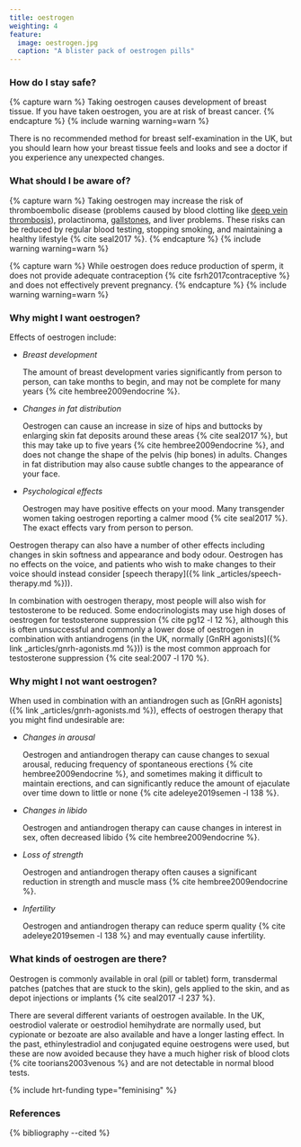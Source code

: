 ```yaml
---
title: oestrogen
weighting: 4
feature:
  image: oestrogen.jpg
  caption: "A blister pack of oestrogen pills"
---
```


### How do I stay safe?

{% capture warn %}
Taking oestrogen causes development of breast tissue. If you have taken oestrogen, you are at risk of breast cancer.
{% endcapture %}
{% include warning warning=warn %}

There is no recommended method for breast self-examination in the UK, but you should learn how your breast tissue feels and looks and see a doctor if you experience any unexpected changes.

### What should I be aware of?

{% capture warn %}
Taking oestrogen may increase the risk of thromboembolic disease (problems caused by blood clotting like [deep vein thrombosis](http://www.nhs.uk/Conditions/deep-vein-thrombosis/Pages/Introduction.aspx)), prolactinoma, [gallstones](http://www.nhs.uk/conditions/Gallstones/Pages/Introduction.aspx), and liver problems. These risks can be reduced by regular blood testing, stopping smoking, and maintaining a healthy lifestyle {% cite seal2017 %}.
{% endcapture %}
{% include warning warning=warn %}

{% capture warn %}
While oestrogen does reduce production of sperm, it does not provide adequate contraception {% cite fsrh2017contraceptive %} and does not effectively prevent pregnancy.
{% endcapture %}
{% include warning warning=warn %}

### Why might I want oestrogen?

Effects of oestrogen include:

- *Breast development*

  The amount of breast development varies significantly from person to person, can take months to begin, and may not be complete for many years {% cite hembree2009endocrine %}. 

- *Changes in fat distribution*

  Oestrogen can cause an increase in size of hips and buttocks by enlarging skin fat deposits around these areas {% cite seal2017 %}, but this may take up to five years {% cite hembree2009endocrine %}, and does not change the shape of the pelvis (hip bones) in adults. Changes in fat distribution may also cause subtle changes to the appearance of your face.

- *Psychological effects*

  Oestrogen may have positive effects on your mood. Many transgender women taking oestrogen reporting a calmer mood {% cite seal2017 %}. The exact effects vary from person to person.

Oestrogen therapy can also have a number of other effects including changes in skin softness and appearance and body odour. Oestrogen has no effects on the voice, and patients who wish to make changes to their voice should instead consider [speech therapy]({% link _articles/speech-therapy.md %})).

In combination with oestrogen therapy, most people will also wish for testosterone to be reduced. Some endocrinologists may use high doses of oestrogen for testosterone suppression {% cite pg12 -l 12 %}, although this is often unsuccessful and commonly a lower dose of oestrogen in combination with antiandrogens (in the UK, normally [GnRH agonists]({% link _articles/gnrh-agonists.md %})) is the most common approach for testosterone suppression {% cite seal:2007 -l 170 %}.

### Why might I not want oestrogen?

When used in combination with an antiandrogen such as [GnRH agonists]({% link _articles/gnrh-agonists.md %}), effects of oestrogen therapy that you might find undesirable are:

- *Changes in arousal*

  Oestrogen and antiandrogen therapy can cause changes to sexual arousal, reducing frequency of spontaneous erections {% cite hembree2009endocrine %}, and sometimes making it difficult to maintain erections, and can significantly reduce the amount of ejaculate over time down to little or none {% cite adeleye2019semen -l 138 %}.

- *Changes in libido*

  Oestrogen and antiandrogen therapy can cause changes in interest in sex, often decreased libido {% cite hembree2009endocrine %}.

- *Loss of strength*

  Oestrogen and antiandrogen therapy often causes a significant reduction in strength and muscle mass {% cite hembree2009endocrine %}.

- *Infertility*

  Oestrogen and antiandrogen therapy can reduce sperm quality {% cite adeleye2019semen -l 138 %} and may eventually cause infertility. 

### What kinds of oestrogen are there?

Oestrogen is commonly available in oral (pill or tablet) form, transdermal patches (patches that are stuck to the skin), gels applied to the skin, and as depot injections or implants {% cite seal2017 -l 237 %}.

There are several different variants of oestrogen available. In the UK, oestrodiol valerate or oestrodiol hemihydrate are normally used, but cypionate or bezoate are also available and have a longer lasting effect. In the past, ethinylestradiol and conjugated equine oestrogens were used, but these are now avoided because they have a much higher risk of blood clots {% cite toorians2003venous %} and are not detectable in normal blood tests.

{% include hrt-funding type="feminising" %}

### References

{% bibliography --cited %}
